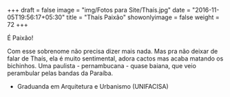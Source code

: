 +++
draft = false
image = "img/Fotos para Site/Thaís.jpg"
date = "2016-11-05T19:56:17+05:30"
title = "Thaís Paixão"
showonlyimage = false
weight = 72
+++

É Paixão!
<!--more-->

Com esse sobrenome não precisa dizer mais nada.
Mas pra não deixar de falar de Thaís, ela é muito sentimental, adora cactos mas acaba matando os bichinhos. Uma paulista - pernambucana - quase baiana, que veio perambular pelas bandas da Paraíba.

* Graduanda em Arquitetura e Urbanismo (UNIFACISA)
